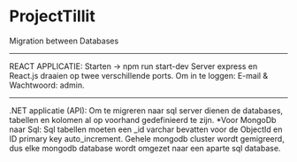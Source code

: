 # ProjectTillit
Migration between Databases
***************************
REACT APPLICATIE:
Starten -> npm run start-dev
Server express en React.js draaien op twee verschillende ports.
Om in te loggen: E-mail & Wachtwoord: admin.
***************************
.NET applicatie (API):
Om te migreren naar sql server dienen de databases, tabellen en kolomen al op voorhand gedefinieerd te zijn. 
*Voor MongoDb naar Sql: Sql tabellen moeten een _id varchar bevatten voor de ObjectId en ID primary key auto_increment. 
Gehele mongodb cluster wordt gemigreerd, dus elke mongodb database wordt omgezet naar een aparte sql database.


